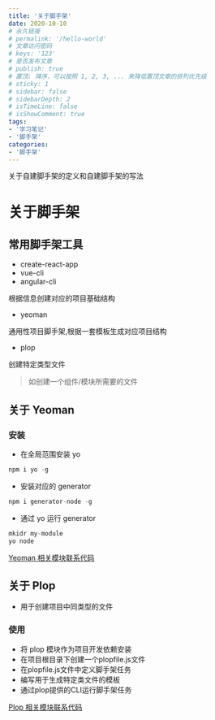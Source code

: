 ```yaml
---
title: '关于脚手架'
date: 2020-10-10
# 永久链接
# permalink: '/hello-world'
# 文章访问密码
# keys: '123'
# 是否发布文章
# publish: true
# 置顶: 降序，可以按照 1, 2, 3, ... 来降低置顶文章的排列优先级
# sticky: 1
# sidebar: false
# sidebarDepth: 2
# isTimeLine: false
# isShowComment: true
tags:
- '学习笔记'
- '脚手架'
categories:
- '脚手架'
---
```


关于自建脚手架的定义和自建脚手架的写法

<!-- more -->

# 关于脚手架

## 常用脚手架工具

- create-react-app
- vue-cli
- angular-cli

根据信息创建对应的项目基础结构

- yeoman

通用性项目脚手架,根据一套模板生成对应项目结构

- plop

创建特定类型文件
> 如创建一个组件/模块所需要的文件

## 关于 Yeoman

### 安装

- 在全局范围安装 yo
```js
npm i yo -g
```

- 安装对应的 generator
```js
npm i generator-node -g
```

- 通过 yo 运行 generator
```js
mkidr my-module
yo node
```

[Yeoman 相关模块联系代码](https://github.com/wenfeihuazha/EngineeringCode/tree/master/Yeoman)

## 关于 Plop

- 用于创建项目中同类型的文件

### 使用

- 将 plop 模块作为项目开发依赖安装
- 在项目根目录下创建一个plopfile.js文件
- 在plopfile.js文件中定义脚手架任务
- 编写用于生成特定类文件的模板
- 通过plop提供的CLI运行脚手架任务

[Plop 相关模块联系代码](https://github.com/wenfeihuazha/EngineeringCode/tree/master/Plop)
